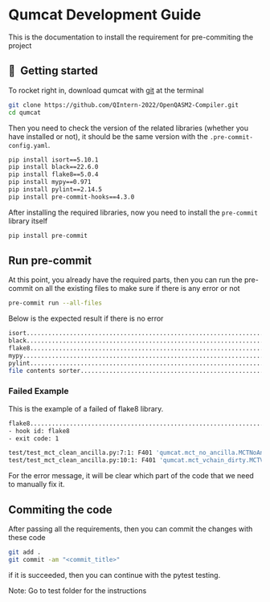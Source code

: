# Qumcat Development Guide

This is the documentation to install the requirement for pre-commiting the project

## :rocket:&nbsp; Getting started 

To rocket right in, download  qumcat with [git](https://git-scm.com/) at the terminal
```bash
git clone https://github.com/QIntern-2022/OpenQASM2-Compiler.git
cd qumcat
```

Then you need to check the version of the related libraries (whether you have installed or not), it should be the same version with the `.pre-commit-config.yaml`.

```bash
pip install isort==5.10.1
pip install black==22.6.0
pip install flake8==5.0.4
pip install mypy==0.971
pip install pylint==2.14.5
pip install pre-commit-hooks==4.3.0
```
After installing the required libraries, now you need to install the `pre-commit` library itself

```bash
pip install pre-commit
```

## Run pre-commit

At this point, you already have the required parts, then you can run the pre-commit on all the existing files to make sure if there is any error or not

```bash
pre-commit run --all-files
```

Below is the expected result if there is no error

```bash
isort....................................................................Passed
black....................................................................Passed
flake8...................................................................Passed
mypy.....................................................................Passed
pylint...................................................................Passed
file contents sorter.....................................................Passed
```

### Failed Example

This is the example of a failed of flake8 library.

```bash
flake8...................................................................Failed
- hook id: flake8
- exit code: 1

test/test_mct_clean_ancilla.py:7:1: F401 'qumcat.mct_no_ancilla.MCTNoAncilla' imported but unused
test/test_mct_clean_ancilla.py:10:1: F401 'qumcat.mct_vchain_dirty.MCTVChainDirty' imported but unused
```

For the error message, it will be clear which part of the code that we need to manually fix it.

## Commiting the code

After passing all the requirements, then you can commit the changes with these code

```bash
git add .
git commit -am "<commit_title>"
```

if it is succeeded, then you can continue with the pytest testing.

Note: Go to test folder for the instructions

